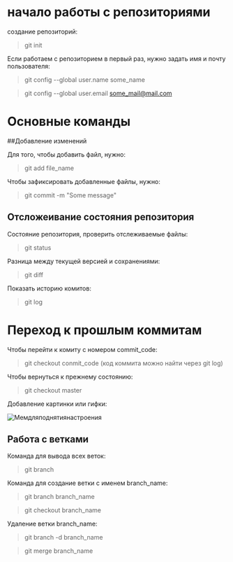 # начало работы с репозиториями

создание репозиторий:

 >git init

 Если работаем с репозиторием в первый раз, нужно задать имя и почту пользователя:

 > git config --global user.name some_name

 > git config --global user.email some_mail@mail.com

 # Основные команды

 ##Добавление изменений

Для того, чтобы добавить файл, нужно:

> git add file_name

Чтобы зафиксировать добавленные файлы, нужно:

>git commit -m "Some message"

## Отсложеивание состояния репозитория

Состояние репозитория, проверить отслеживаемые файлы:

> git status

Разница между текущей версией и сохранениями:

>git diff

Показать историю комитов:

>git log

# Переход к прошлым коммитам

Чтобы перейти к комиту с номером commit_code:

>git checkout conmit_code (код коммита можно найти через git log)

Чтобы вернуться к прежнему состоянию:

> git checkout master

Добавление картинки или гифки:

![Мемдляподнятиянастроения](nitw_the_rock_raise_eyebrow_meme.gif)

## Работа с ветками

Команда для вывода всех веток:
> git branch

Команда для создание ветки с именем branch_name:
>git branch branch_name

>git checkout branch_name

Удаление ветки branch_name:
>git branch -d branch_name

>git merge branch_name